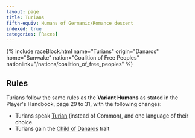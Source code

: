 ```yaml
---
layout: page
title: Turians
fifth-equiv: Humans of Germanic/Romance descent
indexed: true
categories: [Races]
---
```


{% include raceBlock.html name="Turians" origin="Danaros" home="Sunwake" nation="Coalition of Free Peoples" nationlink="/nations/coalition_of_free_peoples" %}

## Rules

Turians follow the same rules as the **Variant Humans** as stated in the Player's Handbook, page 29 to 31, with the following changes:

- Turians speak [Turian](/general/languages) (instead of Common), and one language of their choice.
- Turians gain the [Child of Danaros](/rules/child_of_danaros) trait
